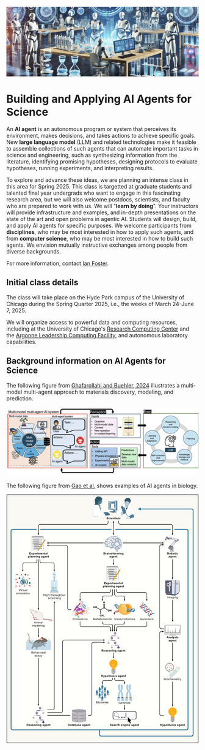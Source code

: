 ![Header images showing scientists](Assets/new_bar.jpg?raw=true "Title")

# Building and Applying AI Agents for Science

An **AI agent** is an autonomous program or system that perceives its environment, makes decisions, and takes actions to achieve specific goals.
New **large language model** (LLM) and related technologies make it feasible to assemble collections of such agents that can automate important tasks in science and engineering, such as synthesizing information from the literature, identifying promising hypotheses, designing protocols to evaluate hypotheses, running experiments, and interpreting results.

To explore and advance these ideas, we are planning an intense class in this area for Spring 2025.
This class is targetted at graduate students and talented final year undergrads who want to engage in this fascinating research area, but we will also welcome postdocs, scientists, and faculty who are prepared to work with us. 
We will "**learn by doing**".
Your instructors will provide infrastructure and examples, and in-depth presentations on the state of the art and open problems in agentic AI.
Students will design, build, and apply AI agents for specific purposes.
We welcome participants from **disciplines**, who may be most interested in how to apply such agents, and from **computer science**, who may be most interested in how to build such agents. We envision mutually instructive exchanges among people from diverse backgrounds.

For more information, contact [Ian Foster](mailto:foster@uchicago.edu).

## Initial class details

The class will take place on the Hyde Park campus of the University of Chicago during the Spring Quarter 2025, i.e., the weeks of March 24-June 7, 2025.

We will organize access to powerful data and computing resources, including at the University of Chicago's [Research Computing Center](https://rcc.uchicago.edu) and the [Argonne Leadership Computing Facility](https://alcf.anl.gov), and autonomous laboratory capabilities.

## Background information on AI Agents for Science

The following figure from [Ghafarollahi and Buehler, 2024](https://arxiv.org/pdf/2407.10022) illustrates a multi-model multi-agent approach to materials discovery, modeling, and prediction.

<img src="Assets/Buehler.jpg" alt="Alt Text">

The following figure from [Gao et al.](https://www.cell.com/cell/fulltext/S0092-8674(24)01070-5) shows examples of AI agents in biology.

<img src="Assets/1-s2.0-S0092867424010705-gr1_lrg.jpg" alt="Alt Text">


